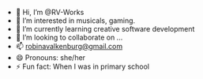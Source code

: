 - 👋 Hi, I’m @RV-Works
- 👀 I’m interested in musicals, gaming.
- 🌱 I’m currently learning creative software development
- 💞️ I’m looking to collaborate on ...
- 📫 robinavalkenburg@gmail.com
- 😄 Pronouns: she/her
- ⚡ Fun fact: When I was in primary school

<!---
RV-Works/RV-Works is a ✨ special ✨ repository because its `README.md` (this file) appears on your GitHub profile.
You can click the Preview link to take a look at your changes.
--->
